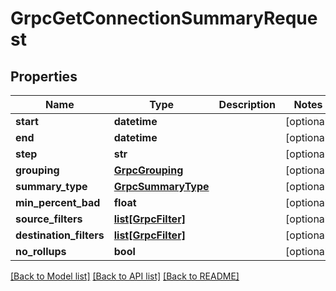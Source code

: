# GrpcGetConnectionSummaryRequest

## Properties
Name | Type | Description | Notes
------------ | ------------- | ------------- | -------------
**start** | **datetime** |  | [optional] 
**end** | **datetime** |  | [optional] 
**step** | **str** |  | [optional] 
**grouping** | [**GrpcGrouping**](GrpcGrouping.md) |  | [optional] 
**summary_type** | [**GrpcSummaryType**](GrpcSummaryType.md) |  | [optional] 
**min_percent_bad** | **float** |  | [optional] 
**source_filters** | [**list[GrpcFilter]**](GrpcFilter.md) |  | [optional] 
**destination_filters** | [**list[GrpcFilter]**](GrpcFilter.md) |  | [optional] 
**no_rollups** | **bool** |  | [optional] 

[[Back to Model list]](../README.md#documentation-for-models) [[Back to API list]](../README.md#documentation-for-api-endpoints) [[Back to README]](../README.md)


